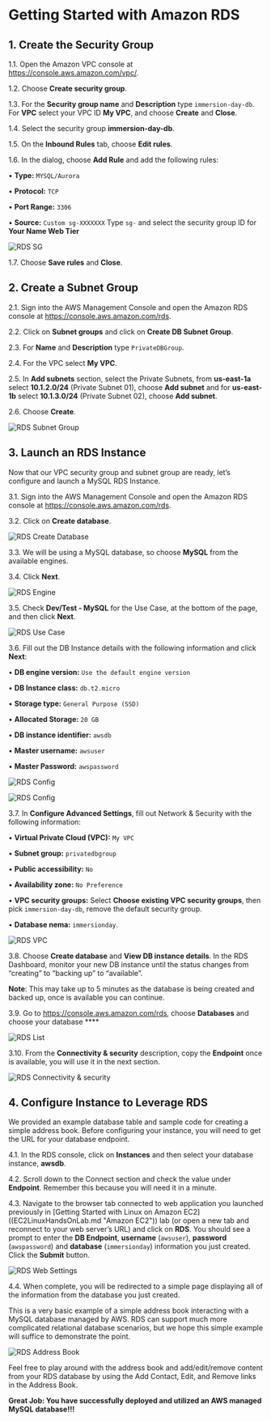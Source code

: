 # Getting Started with Amazon RDS

## 1. Create the Security Group

1.1\. Open the Amazon VPC console at https://console.aws.amazon.com/vpc/.

1.2\. Choose **Create security group**.

1.3\. For the **Security group name** and **Description** type `immersion-day-db`. For **VPC** select your VPC ID **My VPC**, and choose **Create** and **Close**.

1.4\. Select the security group **immersion-day-db**.

1.5\. On the **Inbound Rules** tab, choose **Edit rules**.

1.6\. In the dialog, choose **Add Rule** and add the following rules:

•	**Type:** `MYSQL/Aurora`

•	**Protocol:** `TCP`

•	**Port Range:** `3306`

•	**Source:** `Custom sg-XXXXXXX` Type `sg-` and select the security group ID for **Your Name Web Tier**

![RDS SG](../images/rds-sg-create.png)

1.7\. Choose **Save rules** and **Close**.

## 2. Create a Subnet Group

2.1\.	Sign into the AWS Management Console and open the Amazon RDS console at https://console.aws.amazon.com/rds.

2.2\.	Click on **Subnet groups** and click on **Create DB Subnet Group**.

2.3\.	For **Name** and **Description** type `PrivateDBGroup`.

2.4\.	For the VPC select **My VPC**.

2.5\.	In **Add subnets** section, select the Private Subnets, from **us-east-1a** select **10.1.2.0/24** (Private Subnet 01), choose **Add subnet** and for **us-east-1b** select **10.1.3.0/24** (Private Subnet 02), choose **Add subnet**.

2.6\.	Choose **Create**.

![RDS Subnet Group](../images/rds-subnet-group.png)

## 3. Launch an RDS Instance

Now that our VPC security group and subnet group are ready, let’s configure and launch a MySQL RDS Instance.

3.1\. Sign into the AWS Management Console and open the Amazon RDS console at https://console.aws.amazon.com/rds.

3.2\. Click on **Create database**.

![RDS Create Database](../images/rds-launch.png)

3.3\. We will be using a MySQL database, so choose **MySQL** from the available engines.

3.4\. Click **Next**.

![RDS Engine](../images/rds-engine.png)

3.5\. Check **Dev/Test - MySQL** for the Use Case, at the bottom of the page, and then click **Next**.

![RDS Use Case](../images/rds-use-case.png)

3.6\. Fill out the DB Instance details with the following information and click **Next**:

•	**DB engine version:** `Use the default engine version`

•	**DB Instance class:** `db.t2.micro`

•	**Storage type:** `General Purpose (SSD)`

•	**Allocated Storage:** `20 GB`

•	**DB instance identifier:** `awsdb`

•	**Master username:** `awsuser`

•	**Master Password:** `awspassword`

![RDS Config](../images/rds-config-1.png)

![RDS Config](../images/rds-config-2.png)

3.7\. In **Configure Advanced Settings**, fill out Network & Security with the following information:

•	**Virtual Private Cloud (VPC):** `My VPC`

•	**Subnet group:** `privatedbgroup`

•	**Public accessibility:** `No`

•	**Availability zone:** `No Preference`

•	**VPC security groups:** Select **Choose existing VPC security groups**, then pick `immersion-day-db`, remove the default security group.

•	**Database nema:** `immersionday`.

![RDS VPC](../images/rds-vpc.png)

3.8\. Choose **Create database** and **View DB instance details**. In the RDS Dashboard, monitor your new DB instance until the status changes from “creating” to “backing up” to “available”. 

**Note**: This may take up to 5 minutes as the database is being created and backed up, once is available you can continue.

3.9\. Go to https://console.aws.amazon.com/rds, choose **Databases** and choose your database ****  

![RDS List](../images/rds-list.png)

3.10\. From the **Connectivity & security** description, copy the **Endpoint** once is available, you will use it in the next section.

![RDS Connectivity & security](../images/rds-connectivity.png)

## 4. Configure Instance to Leverage RDS

We provided an example database table and sample code for creating a simple address book.  Before configuring your instance, you will need to get the URL for your database endpoint.

4.1\. In the RDS console, click on **Instances** and then select your database instance, **awsdb**.

4.2\. Scroll down to the Connect section and check the value under **Endpoint**. Remember this because you will need it in a minute.

4.3\. Navigate to the browser tab connected to web application you launched previously in [Getting Started with Linux on Amazon EC2]((EC2LinuxHandsOnLab.md "Amazon EC2")) lab (or open a new tab and reconnect to your web server’s URL) and click on **RDS**. You should see a prompt to enter the **DB Endpoint**, **username** (`awsuser`), **password** (`awspassword`) and **database** (`immersionday`) information you just created. Click the **Submit** button.

![RDS Web Settings](../images/rds-web-settings.png)

4.4\. When complete, you will be redirected to a simple page displaying all of the information from the database you just created.

This is a very basic example of a simple address book interacting with a MySQL database managed by AWS.  RDS can support much more complicated relational database scenarios, but we hope this simple example will suffice to demonstrate the point.

![RDS Address Book](../images/rds-address.png)

Feel free to play around with the address book and add/edit/remove content from your RDS database by using the Add Contact, Edit, and Remove links in the Address Book.

**Great Job: You have successfully deployed and utilized an AWS managed MySQL database!!!**